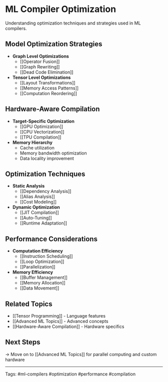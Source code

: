 # ML Compiler Optimization

Understanding optimization techniques and strategies used in ML compilers.

## Model Optimization Strategies
- **Graph Level Optimizations**
  - [[Operator Fusion]]
  - [[Graph Rewriting]]
  - [[Dead Code Elimination]]
- **Tensor Level Optimizations**
  - [[Layout Transformations]]
  - [[Memory Access Patterns]]
  - [[Computation Reordering]]

## Hardware-Aware Compilation
- **Target-Specific Optimization**
  - [[GPU Optimization]]
  - [[CPU Vectorization]]
  - [[TPU Compilation]]
- **Memory Hierarchy**
  - Cache utilization
  - Memory bandwidth optimization
  - Data locality improvement

## Optimization Techniques
- **Static Analysis**
  - [[Dependency Analysis]]
  - [[Alias Analysis]]
  - [[Cost Modeling]]
- **Dynamic Optimization**
  - [[JIT Compilation]]
  - [[Auto-Tuning]]
  - [[Runtime Adaptation]]

## Performance Considerations
- **Computation Efficiency**
  - [[Instruction Scheduling]]
  - [[Loop Optimization]]
  - [[Parallelization]]
- **Memory Efficiency**
  - [[Buffer Management]]
  - [[Memory Allocation]]
  - [[Data Movement]]

## Related Topics
- [[Tensor Programming]] - Language features
- [[Advanced ML Topics]] - Advanced concepts
- [[Hardware-Aware Compilation]] - Hardware specifics

## Next Steps
→ Move on to [[Advanced ML Topics]] for parallel computing and custom hardware

---
Tags: #ml-compilers #optimization #performance #compilation 
